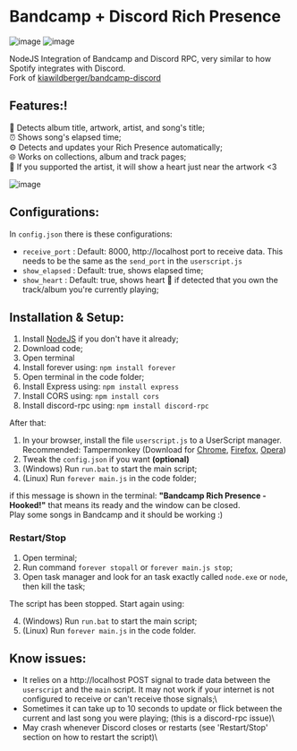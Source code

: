 # Bandcamp + Discord Rich Presence


![image](https://user-images.githubusercontent.com/44883301/181871960-c4de7d71-adac-49ec-9fde-24376479bda3.png)
![image](https://user-images.githubusercontent.com/44883301/181871927-9d15dd0a-f3eb-495f-b73b-1332398f19fb.png)


NodeJS Integration of Bandcamp and Discord RPC, very similar to how Spotify integrates with Discord.\
Fork of  [kiawildberger/bandcamp-discord](https://github.com/kiawildberger/bandcamp-discord) 

## Features:!

🎵 Detects album title, artwork, artist, and song's title;\
⏰ Shows song's elapsed time;\
⚙️ Detects and updates your Rich Presence automatically;\
🌐 Works on collections, album and track pages;\
💙 If you supported the artist, it will show a heart just near the artwork  <3

![image](https://user-images.githubusercontent.com/44883301/181872010-7e3b6eba-4129-4ee5-9853-02c4ee672b22.png)

## Configurations:

In `config.json`  there is these configurations:

- `receive_port` : Default: 8000, http://localhost port to receive data. This needs to be the same as the `send_port` in the `userscript.js`
- `show_elapsed` : Default: true, shows elapsed time;
- `show_heart` : Default: true, shows heart 💙 if detected that you own the track/album you're currently playing;

## Installation & Setup:

1. Install [NodeJS](https://nodejs.org/en/) if you don't have it already;
2. Download code;
3. Open terminal
4. Install forever using: `npm install forever`
5. Open terminal in the code folder;
6. Install Express using: `npm install express`
7. Install CORS using: `npm install cors`
8. Install discord-rpc using: `npm install discord-rpc`

After that:

1. In your browser, install the file `userscript.js` to a UserScript manager. Recommended: Tampermonkey (Download for [Chrome](https://chrome.google.com/webstore/detail/tampermonkey/dhdgffkkebhmkfjojejmpbldmpobfkfo;), [Firefox](https://addons.mozilla.org/en-US/firefox/addon/tampermonkey), [Opera](https://addons.opera.com/en/extensions/details/tampermonkey-beta/))
2. Tweak the `config.json` if you want **(optional)**
3. (Windows) Run `run.bat` to start the main script;
3. (Linux) Run `forever main.js` in the code folder;

if this message is shown in the terminal: **"Bandcamp Rich Presence - Hooked!"** that means its ready and the window can be closed.\
Play some songs in Bandcamp and it should be working :)

### Restart/Stop

1. Open terminal;
2. Run command `forever stopall` or `forever main.js stop`;
3. Open task manager and look for an task exactly called `node.exe` or `node`, then kill the task;

The script has been stopped. Start again using:

4. (Windows) Run `run.bat` to start the main script;
4. (Linux) Run `forever main.js` in the code folder.

## Know issues:
- It relies on a http://localhost POST signal to trade data between the `userscript` and the `main` script. It may not work if your internet is not configured to receive or can't receive those signals;\
- Sometimes it can take up to 10 seconds to update or flick between the current and last song you were playing; (this is a discord-rpc issue)\
- May crash whenever Discord closes or restarts (see 'Restart/Stop' section on how to restart the script)\
